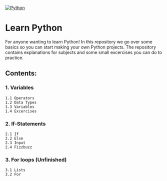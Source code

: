 [![Python](https://skillicons.dev/icons?i=py)](https://github.com/damianbrands/learnpy)
# Learn Python
For anyone wanting to learn Python! In this repository we go over some basics so you can start making your own Python projects.
The repository contains explanations for subjects and some small excercises you can do to practice.

## Contents:
### 1. Variables
    1.1 Operators
    1.2 Data Types
    1.3 Variables
    1.4 Excercises

### 2. If-Statements
    2.1 If
    2.2 Else
    2.3 Input
    2.4 Fizzbuzz

### 3. For loops (Unfinished)
    3.1 Lists
    3.2 For
